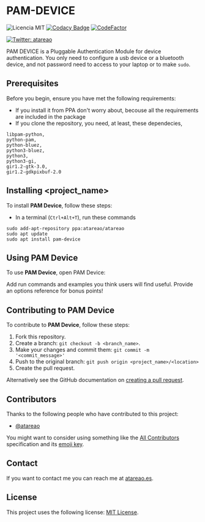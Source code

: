 # PAM-DEVICE

![Licencia MIT](https://img.shields.io/badge/Licencia-MIT-green)
[![Codacy Badge](https://api.codacy.com/project/badge/Grade/b3e704c3f150404582cd23b9fcb4be32)](https://www.codacy.com/manual/atareao/pam-device?utm_source=github.com&amp;utm_medium=referral&amp;utm_content=atareao/pam-device&amp;utm_campaign=Badge_Grade)
[![CodeFactor](https://www.codefactor.io/repository/github/atareao/pam-device/badge/master)](https://www.codefactor.io/repository/github/atareao/pam-device/overview/master)


[![Twitter: atareao](https://img.shields.io/twitter/follow/atareao.svg?style=social)](https://twitter.com/atareao)

PAM DEVICE is a Pluggable Authentication Module for device authentication. You only need to configure a usb device or a bluetooth device, and not password need to access to your laptop or to make `sudo`.


## Prerequisites

Before you begin, ensure you have met the following requirements:

* If you install it from PPA don't worry about, becouse all the requirements are included in the package
* If you clone the repository, you need, at least, these dependecies,

```
libpam-python,
python-pam,
python-bluez,
python3-bluez,
python3,
python3-gi,
gir1.2-gtk-3.0,
gir1.2-gdkpixbuf-2.0
```

## Installing <project_name>

To install **PAM Device**, follow these steps:

* In a terminal (`Ctrl+Alt+T`), run these commands

```
sudo add-apt-repository ppa:atareao/atareao
sudo apt update
sudo apt install pam-device
```

## Using PAM Device

To use **PAM Device**, open PAM Device:


Add run commands and examples you think users will find useful. Provide an options reference for bonus points!

## Contributing to PAM Device

To contribute to **PAM Device**, follow these steps:

1. Fork this repository.
2. Create a branch: `git checkout -b <branch_name>`.
3. Make your changes and commit them: `git commit -m '<commit_message>'`
4. Push to the original branch: `git push origin <project_name>/<location>`
5. Create the pull request.

Alternatively see the GitHub documentation on [creating a pull request](https://help.github.com/en/github/collaborating-with-issues-and-pull-requests/creating-a-pull-request).

## Contributors

Thanks to the following people who have contributed to this project:

* [@atareao](https://github.com/atareao)

You might want to consider using something like the [All Contributors](https://github.com/all-contributors/all-contributors) specification and its [emoji key](https://allcontributors.org/docs/en/emoji-key).

## Contact

If you want to contact me you can reach me at [atareao.es](https://www.atareao.es).

## License

This project uses the following license: [MIT License](https://choosealicense.com/licenses/mit/).
